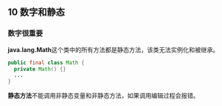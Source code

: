 ## 10 数字和静态
### 数字很重要
**java.lang.Math**这个类中的所有方法都是静态方法，该类无法实例化和被继承。
```java
public final class Math {
  private Math() {}
  ...
}
```
**静态方法**不能调用非静态变量和非静态方法，如果调用编辑过程会报错。
